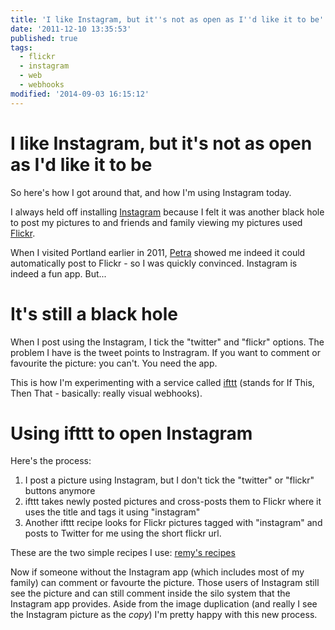 ```yaml
---
title: 'I like Instagram, but it''s not as open as I''d like it to be'
date: '2011-12-10 13:35:53'
published: true
tags:
  - flickr
  - instagram
  - web
  - webhooks
modified: '2014-09-03 16:15:12'
---
```

# I like Instagram, but it's not as open as I'd like it to be

So here's how I got around that, and how I'm using Instagram today.

I always held off installing [Instagram](http://instagr.am/) because I felt it was another black hole to post my pictures to and friends and family viewing my pictures used [Flickr](http://www.flickr.com/photos/remysharp/).

When I visited Portland earlier in 2011, [Petra](https://twitter.com/PetraGregorova) showed me indeed it could automatically post to Flickr - so I was quickly convinced. Instagram is indeed a fun app. But...

<!--more-->

# It's still a black hole

When I post using the Instagram, I tick the "twitter" and "flickr" options. The problem I have is the tweet points to Instragram. If you want to comment or favourite the picture: you can't. You need the app.

This is how I'm experimenting with a service called [ifttt](http://ifttt.com/people/remysharp) (stands for If This, Then That - basically: really visual webhooks). 

# Using ifttt to open Instagram

Here's the process:

1. I post a picture using Instagram, but I don't tick the "twitter" or "flickr" buttons anymore
2. ifttt takes newly posted pictures and cross-posts them to Flickr where it uses the title and tags it using "instagram"
3. Another ifttt recipe looks for Flickr pictures tagged with "instagram" and posts to Twitter for me using the short flickr url.

These are the two simple recipes I use: [remy's recipes](http://ifttt.com/people/remysharp)

Now if someone without the Instagram app (which includes most of my family) can comment or favourte the picture. Those users of Instagram still see the picture and can still comment inside the silo system that the Instagram app provides. Aside from the image duplication (and really I see the Instagram picture as the *copy*) I'm pretty happy with this new process.
